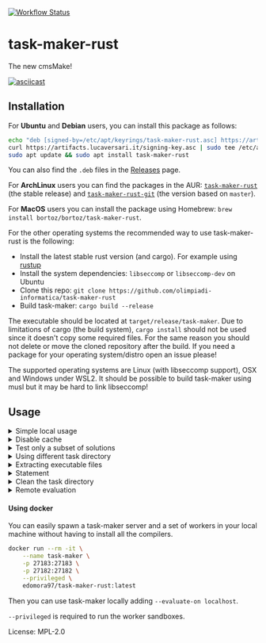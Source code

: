 [![Workflow Status](https://github.com/olimpiadi-informatica/task-maker-rust/workflows/Rust/badge.svg)](https://github.com/olimpiadi-informatica/task-maker-rust/actions?query=workflow%3A%22Rust%22)

# task-maker-rust

The new cmsMake!

[![asciicast](https://asciinema.org/a/301849.svg)](https://asciinema.org/a/301849)

## Installation
For **Ubuntu** and **Debian** users, you can install this package as follows:

```bash
echo "deb [signed-by=/etc/apt/keyrings/task-maker-rust.asc] https://artifacts.lucaversari.it/olimpiadi-informatica/task-maker-rust/latest/deb/$(lsb_release -cs) /" | sudo tee /etc/apt/sources.list.d/task-maker-rust.list
curl https://artifacts.lucaversari.it/signing-key.asc | sudo tee /etc/apt/keyrings/task-maker-rust.asc > /dev/null
sudo apt update && sudo apt install task-maker-rust
```

You can also find the `.deb` files in the [Releases](https://github.com/olimpiadi-informatica/task-maker-rust/releases) page.

For **ArchLinux** users you can find the packages in the AUR: [`task-maker-rust`](https://aur.archlinux.org/packages/task-maker-rust) (the stable release)
and [`task-maker-rust-git`](https://aur.archlinux.org/packages/task-maker-rust-git) (the version based on `master`).

For **MacOS** users you can install the package using Homebrew: `brew install bortoz/bortoz/task-maker-rust`.

For the other operating systems the recommended way to use task-maker-rust is the following:

- Install the latest stable rust version (and cargo). For example using [rustup](https://rustup.rs/)
- Install the system dependencies: `libseccomp` or `libseccomp-dev` on Ubuntu
- Clone this repo: `git clone https://github.com/olimpiadi-informatica/task-maker-rust`
- Build task-maker: `cargo build --release`

The executable should be located at `target/release/task-maker`.
Due to limitations of cargo (the build system), `cargo install` should not be used since it
doesn't copy some required files. For the same reason you should not delete or move the cloned
repository after the build. If you need a package for your operating system/distro open an issue
please!

The supported operating systems are Linux (with libseccomp support), OSX and Windows under WSL2.
It should be possible to build task-maker using musl but it may be hard to link libseccomp!

## Usage

<details>
<summary>Simple local usage</summary>

Run `task-maker-rust` in the task folder to compile and run everything.

Specifying no option all the caches are active, the next executions will be very fast, actually doing only what's needed.
</details>

<details>
<summary>Disable cache</summary>

If you really want to repeat the execution of something provide the `--no-cache` option:

```bash
task-maker-rust --no-cache
```

Without any options `--no-cache` won't use any caches.

If you want, for example, just redo the evaluations (maybe for retrying the timings), use
`--no-cache=evaluation`. The available options for `--no-cache` can be found with `--help`.

</details>

<details>
<summary>Test only a subset of solutions</summary>

Sometimes you only want to test only some solutions, speeding up the compilation and cleaning a
bit the output:

```bash
task-maker-rust sol1.cpp sol2.py
```

Note that you may or may not specify the folder of the solution (sol/ or solution/). You can
also specify only the prefix of the name of the solutions you want to check.

</details>

<details>
<summary>Using different task directory</summary>

By default the task in the current directory is executed, if you want to change the task without
`cd`-ing away:

```bash
task-maker-rust --task-dir ~/tasks/poldo
```

</details>

<details>
<summary>Extracting executable files</summary>

All the compiled files are kept in an internal folder but if you want to use them, for example
to debug a solution, passing `--copy-exe` all the useful files are copied to the `bin/` folder
inside the task directory.

```bash
task-maker-rust --copy-exe
```

</details>

<details>
<summary>Statement</summary>

If you don't want to build the statement files (and the booklet) just pass `--no-statement`.

```bash
task-maker-rust --no-statement
```

If you want just to build the statement you can use:

```bash
task-maker-tools booklet
```

This tool can also be used to build the contest's booklet.

</details>

<details>
<summary> Clean the task directory</summary>

If you want to clean everything, for example after the contest, simply run:
```bash
task-maker-tools clear
```

This will remove the files that can be regenerated from the task directory. Note that the
internal cache is not pruned by this command.

</details>

<details>
<summary>Remote evaluation</summary>

On a server (a machine accessible from clients and workers) run

```bash
task-maker-tools server
```

This will start `task-maker` in server mode, listening for connections from clients and workers
respectively on port 27182 and 27183.

Then on the worker machines start a worker with
```bash
task-maker-tools worker server_addr num
```

This will start a worker on that machine (**using a single core**), connecting to the server
and executing the jobs the server assigns. The `num` parameter can be used to distinguish
between multiple workers in the same machine.

For running a remote computation on your machine just add the `--evaluate-on` option, like:
```bash
task-maker-rust --evaluate-on server_addr
```

</details>

#### Using docker

You can easily spawn a task-maker server and a set of workers in your local machine without having to install all the compilers.

```bash
docker run --rm -it \
    --name task-maker \
    -p 27183:27183 \
    -p 27182:27182 \
    --privileged \
    edomora97/task-maker-rust:latest
```

Then you can use task-maker locally adding `--evaluate-on localhost`.

`--privileged` is required to run the worker sandboxes.

License: MPL-2.0
